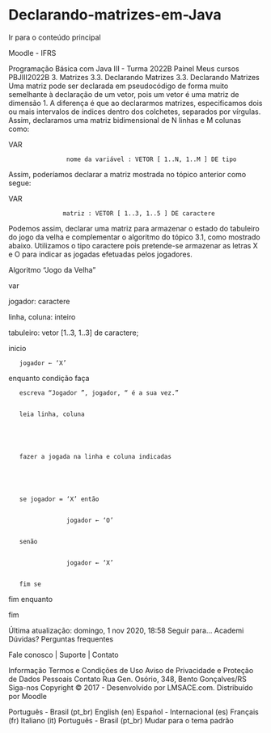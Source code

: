# Declarando-matrizes-em-Java
Ir para o conteúdo principal
 
Moodle - IFRS

Programação Básica com Java III - Turma 2022B
Painel Meus cursos  PBJIII2022B 3. Matrizes  3.3. Declarando Matrizes
3.3. Declarando Matrizes
Uma matriz pode ser declarada em pseudocódigo de forma muito semelhante à declaração de um vetor, pois um vetor é uma matriz de dimensão 1. A diferença é que ao declararmos matrizes, especificamos dois ou mais intervalos de índices dentro dos colchetes, separados por vírgulas. Assim, declaramos uma matriz bidimensional de N linhas e M colunas como:

VAR

                    nome da variável : VETOR [ 1..N, 1..M ] DE tipo

Assim, poderíamos declarar a matriz mostrada no tópico anterior como segue:

VAR


                   matriz : VETOR [ 1..3, 1..5 ] DE caractere

Podemos assim, declarar uma matriz para armazenar o estado do tabuleiro do jogo da velha e complementar o algoritmo do tópico 3.1, como mostrado abaixo. Utilizamos o tipo caractere pois pretende-se armazenar as letras X e O para indicar as jogadas efetuadas pelos jogadores.




Algoritmo “Jogo da Velha”

var


jogador: caractere


linha, coluna: inteiro


tabuleiro: vetor [1..3, 1..3] de caractere;


inicio

       jogador ← ‘X’


enquanto condição faça


       escreva “Jogador ”, jogador, “ é a sua vez.”


       leia linha, coluna


      


       fazer a jogada na linha e coluna indicadas


 


       se jogador = ‘X’ então


                    jogador ← ‘O’


       senão


                    jogador ← ‘X’


       fim se


fim enquanto

fim

Última atualização: domingo, 1 nov 2020, 18:58
Seguir para...
Academi
Dúvidas? 
Perguntas frequentes

Fale conosco | Suporte | Contato

Informação
Termos e Condições de Uso
Aviso de Privacidade e Proteção de Dados Pessoais
Contato
Rua Gen. Osório, 348, Bento Gonçalves/RS
Siga-nos
Copyright © 2017 - Desenvolvido por LMSACE.com. Distribuído por Moodle

Português - Brasil ‎(pt_br)‎
English ‎(en)‎
Español - Internacional ‎(es)‎
Français ‎(fr)‎
Italiano ‎(it)‎
Português - Brasil ‎(pt_br)‎
Mudar para o tema padrão
